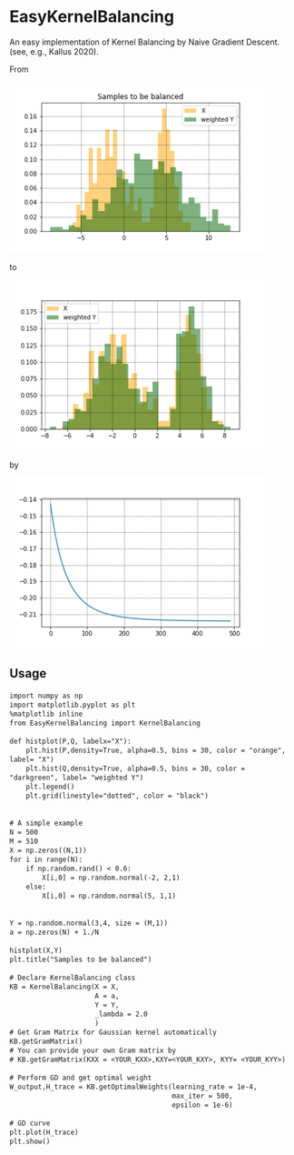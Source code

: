 # EasyKernelBalancing

An easy implementation of Kernel Balancing by Naive Gradient Descent. (see,
e.g., Kallus 2020).

From

<img src="fig/before.png" height="300" />

to

<img src="fig/after.png" height="300" />

by

<img src="fig/GD.png" height="300" />

## Usage

```
import numpy as np
import matplotlib.pyplot as plt
%matplotlib inline
from EasyKernelBalancing import KernelBalancing

def histplot(P,Q, labelx="X"):
    plt.hist(P,density=True, alpha=0.5, bins = 30, color = "orange", label= "X")
    plt.hist(Q,density=True, alpha=0.5, bins = 30, color = "darkgreen", label= "weighted Y")
    plt.legend()
    plt.grid(linestyle="dotted", color = "black")


# A simple example
N = 500
M = 510
X = np.zeros((N,1))
for i in range(N):
    if np.random.rand() < 0.6:
        X[i,0] = np.random.normal(-2, 2,1)
    else:
        X[i,0] = np.random.normal(5, 1,1)
    

Y = np.random.normal(3,4, size = (M,1))
a = np.zeros(N) + 1./N

histplot(X,Y)
plt.title("Samples to be balanced")

# Declare KernelBalancing class
KB = KernelBalancing(X = X,
                     A = a,
                     Y = Y,
                     _lambda = 2.0
                     )
# Get Gram Matrix for Gaussian kernel automatically
KB.getGramMatrix()
# You can provide your own Gram matrix by
# KB.getGramMatrix(KXX = <YOUR_KXX>,KXY=<YOUR_KXY>, KYY= <YOUR_KYY>)

# Perform GD and get optimal weight
W_output,H_trace = KB.getOptimalWeights(learning_rate = 1e-4,
                                        max_iter = 500,
                                        epsilon = 1e-6)

# GD curve
plt.plot(H_trace)
plt.show()

```




